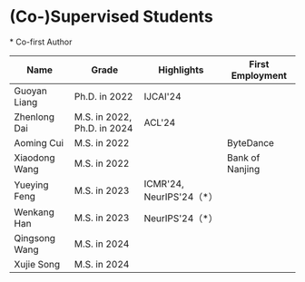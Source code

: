 # (Co-)Supervised Students

\* Co-first Author

|Name|Grade|Highlights| First Employment|
|------|------|------------|------|
| Guoyan Liang | Ph.D. in 2022 | IJCAI'24 | |
| Zhenlong Dai | M.S. in 2022, Ph.D. in 2024 | ACL'24 | |
| Aoming Cui | M.S. in 2022 | | ByteDance |
| Xiaodong Wang | M.S. in 2022 |  | Bank of Nanjing | 
| Yueying Feng | M.S. in 2023 | ICMR'24, NeurIPS'24（\*） | |
| Wenkang Han | M.S. in 2023 | NeurIPS'24（\*） | |
| Qingsong Wang | M.S. in 2024 | | |
| Xujie Song | M.S. in 2024 | | |
